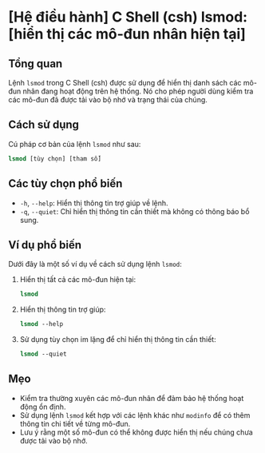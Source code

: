 # [Hệ điều hành] C Shell (csh) lsmod: [hiển thị các mô-đun nhân hiện tại]

## Tổng quan
Lệnh `lsmod` trong C Shell (csh) được sử dụng để hiển thị danh sách các mô-đun nhân đang hoạt động trên hệ thống. Nó cho phép người dùng kiểm tra các mô-đun đã được tải vào bộ nhớ và trạng thái của chúng.

## Cách sử dụng
Cú pháp cơ bản của lệnh `lsmod` như sau:
```csh
lsmod [tùy chọn] [tham số]
```

## Các tùy chọn phổ biến
- `-h`, `--help`: Hiển thị thông tin trợ giúp về lệnh.
- `-q`, `--quiet`: Chỉ hiển thị thông tin cần thiết mà không có thông báo bổ sung.

## Ví dụ phổ biến
Dưới đây là một số ví dụ về cách sử dụng lệnh `lsmod`:

1. Hiển thị tất cả các mô-đun hiện tại:
   ```csh
   lsmod
   ```

2. Hiển thị thông tin trợ giúp:
   ```csh
   lsmod --help
   ```

3. Sử dụng tùy chọn im lặng để chỉ hiển thị thông tin cần thiết:
   ```csh
   lsmod --quiet
   ```

## Mẹo
- Kiểm tra thường xuyên các mô-đun nhân để đảm bảo hệ thống hoạt động ổn định.
- Sử dụng lệnh `lsmod` kết hợp với các lệnh khác như `modinfo` để có thêm thông tin chi tiết về từng mô-đun.
- Lưu ý rằng một số mô-đun có thể không được hiển thị nếu chúng chưa được tải vào bộ nhớ.